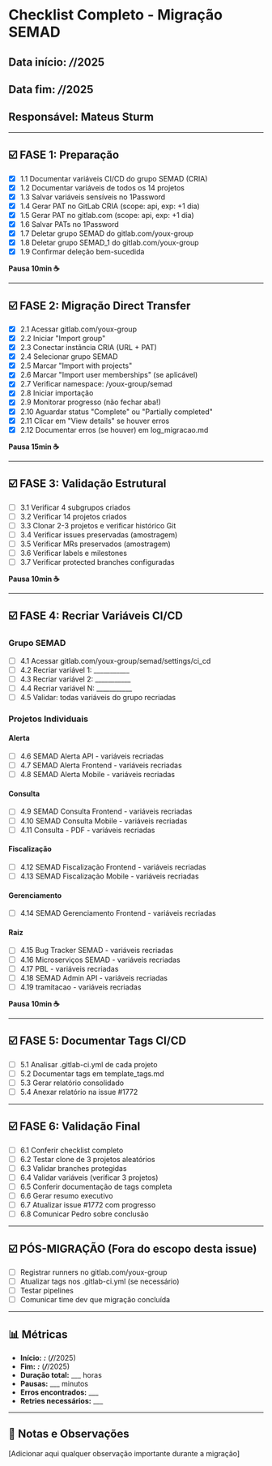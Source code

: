 # Checklist Completo - Migração SEMAD

## Data início: ___/___/2025
## Data fim: ___/___/2025
## Responsável: Mateus Sturm

---

## ☑️ FASE 1: Preparação

- [X] 1.1 Documentar variáveis CI/CD do grupo SEMAD (CRIA)
- [X] 1.2 Documentar variáveis de todos os 14 projetos
- [X] 1.3 Salvar variáveis sensíveis no 1Password
- [X] 1.4 Gerar PAT no GitLab CRIA (scope: api, exp: +1 dia)
- [X] 1.5 Gerar PAT no gitlab.com (scope: api, exp: +1 dia)
- [X] 1.6 Salvar PATs no 1Password
- [X] 1.7 Deletar grupo SEMAD do gitlab.com/youx-group
- [X] 1.8 Deletar grupo SEMAD_1 do gitlab.com/youx-group
- [X] 1.9 Confirmar deleção bem-sucedida

**Pausa 10min ☕**

---

## ☑️ FASE 2: Migração Direct Transfer

- [X] 2.1 Acessar gitlab.com/youx-group
- [X] 2.2 Iniciar "Import group"
- [X] 2.3 Conectar instância CRIA (URL + PAT)
- [X] 2.4 Selecionar grupo SEMAD
- [X] 2.5 Marcar "Import with projects"
- [X] 2.6 Marcar "Import user memberships" (se aplicável)
- [X] 2.7 Verificar namespace: /youx-group/semad
- [X] 2.8 Iniciar importação
- [X] 2.9 Monitorar progresso (não fechar aba!)
- [X] 2.10 Aguardar status "Complete" ou "Partially completed"
- [X] 2.11 Clicar em "View details" se houver erros
- [X] 2.12 Documentar erros (se houver) em log_migracao.md

**Pausa 15min ☕**

---

## ☑️ FASE 3: Validação Estrutural

- [ ] 3.1 Verificar 4 subgrupos criados
- [ ] 3.2 Verificar 14 projetos criados
- [ ] 3.3 Clonar 2-3 projetos e verificar histórico Git
- [ ] 3.4 Verificar issues preservadas (amostragem)
- [ ] 3.5 Verificar MRs preservados (amostragem)
- [ ] 3.6 Verificar labels e milestones
- [ ] 3.7 Verificar protected branches configuradas

**Pausa 10min ☕**

---

## ☑️ FASE 4: Recriar Variáveis CI/CD

### Grupo SEMAD
- [ ] 4.1 Acessar gitlab.com/youx-group/semad/settings/ci_cd
- [ ] 4.2 Recriar variável 1: ___________
- [ ] 4.3 Recriar variável 2: ___________
- [ ] 4.4 Recriar variável N: ___________
- [ ] 4.5 Validar: todas variáveis do grupo recriadas

### Projetos Individuais

#### Alerta
- [ ] 4.6 SEMAD Alerta API - variáveis recriadas
- [ ] 4.7 SEMAD Alerta Frontend - variáveis recriadas
- [ ] 4.8 SEMAD Alerta Mobile - variáveis recriadas

#### Consulta
- [ ] 4.9 SEMAD Consulta Frontend - variáveis recriadas
- [ ] 4.10 SEMAD Consulta Mobile - variáveis recriadas
- [ ] 4.11 Consulta - PDF - variáveis recriadas

#### Fiscalização
- [ ] 4.12 SEMAD Fiscalização Frontend - variáveis recriadas
- [ ] 4.13 SEMAD Fiscalização Mobile - variáveis recriadas

#### Gerenciamento
- [ ] 4.14 SEMAD Gerenciamento Frontend - variáveis recriadas

#### Raiz
- [ ] 4.15 Bug Tracker SEMAD - variáveis recriadas
- [ ] 4.16 Microserviços SEMAD - variáveis recriadas
- [ ] 4.17 PBL - variáveis recriadas
- [ ] 4.18 SEMAD Admin API - variáveis recriadas
- [ ] 4.19 tramitacao - variáveis recriadas

**Pausa 10min ☕**

---

## ☑️ FASE 5: Documentar Tags CI/CD

- [ ] 5.1 Analisar .gitlab-ci.yml de cada projeto
- [ ] 5.2 Documentar tags em template_tags.md
- [ ] 5.3 Gerar relatório consolidado
- [ ] 5.4 Anexar relatório na issue #1772

---

## ☑️ FASE 6: Validação Final

- [ ] 6.1 Conferir checklist completo
- [ ] 6.2 Testar clone de 3 projetos aleatórios
- [ ] 6.3 Validar branches protegidas
- [ ] 6.4 Validar variáveis (verificar 3 projetos)
- [ ] 6.5 Conferir documentação de tags completa
- [ ] 6.6 Gerar resumo executivo
- [ ] 6.7 Atualizar issue #1772 com progresso
- [ ] 6.8 Comunicar Pedro sobre conclusão

---

## ☑️ PÓS-MIGRAÇÃO (Fora do escopo desta issue)

- [ ] Registrar runners no gitlab.com/youx-group
- [ ] Atualizar tags nos .gitlab-ci.yml (se necessário)
- [ ] Testar pipelines
- [ ] Comunicar time dev que migração concluída

---

## 📊 Métricas

- **Início:** ___:___ (___/___/2025)
- **Fim:** ___:___ (___/___/2025)
- **Duração total:** ___ horas
- **Pausas:** ___ minutos
- **Erros encontrados:** ___
- **Retries necessários:** ___

---

## 📝 Notas e Observações

[Adicionar aqui qualquer observação importante durante a migração]
